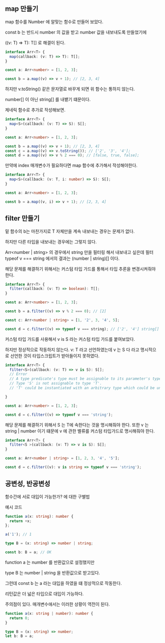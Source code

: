 ## map 만들기

map 함수를 Number 에 알맞는 함수로 만들어 보았다.

const b 는 반드시 number 의 값을 받고 number 값을 내보내도록 만들었기에

((v: T) => T): T[] 로 해결이 된다.

```typescript
interface Arr<T> {
  map(callback: (v: T) => T): T[];
}

const a: Arr<number> = [1, 2, 3];

const b = a.map((v) => v + 1); // [2, 3, 4]
```

하지만 v.toString() 같은 문자열로 바꾸게 되면 위 함수는 통하지 않는다.

number[] 이 아닌 string[] 를 내뱉기 떄문이다.

제네릭 함수로 추가로 작성해보면.

```typescript
interface Arr<T> {
  map<S>(callback: (v: T) => S): S[];
}

const a: Arr<number> = [1, 2, 3];

const b = a.map((v) => v + 1); // [2, 3, 4]
const c = a.map((v) => v.toString()); // ['2', '3', '4'];
const d = a.map((v) => v % 2 === 0); // [false, true, false];
```

만약에 index 매개변수가 필요하다면 map 함수에 추가해서 작성해야한다.

```typescript
interface Arr<T> {
  map<S>(callback: (v: T, i: number) => S): S[];
}

const a: Arr<number> = [1, 2, 3];

const b = a.map((v, i) => v + 1); // [2, 3, 4]
```

## filter 만들기

밑 함수의 b는 마찬가지로 T 자체만을 계속 내보내는 경우는 문제가 없다.

하지만 다른 타입을 내보내는 경우에는 그렇지 않다.

Arr<number | string> 의 경우에서 string 만을 필터링 해서 내보내고 싶은데
필터 typeof v === string 에서의 결과는 (number | string)[] 이다.

해당 문제를 해결하기 위해서는 커스텀 타입 가드를 통해서 타입 추론을 변경시켜줘야 한다.

```typescript
interface Arr<T> {
  filter(callback: (v: T) => boolean): T[];
}

const a: Arr<number> = [1, 2, 3];

const b = a.filter((v) => v % 2 === 0); // [2]

const c: Arr<number | string> = [1, '2', 3, '4', 5];

const d = c.filter((v) => typeof v === string); // ['2', '4'] string[] // 작동 안함
```

커스텀 타입 가드를 사용해서 v is S 라는 커스텀 타입 가드를 붙여보았다.

하지만 정상적으로 작동하지 않는다. 
v: T 라고 선언하였는데 v 는 S 다 라고 명시적으로 선언한 것이
타입스크립트가 받아들이지 못하였다.

```typescript
interface Arr<T> {
  filter<S>(callback: (v: T) => v is S): S[];
  // Error 
  // A type predicate's type must be assignable to its parameter's type.
  // Type 'S' is not assignable to type 'T'.
  // 'T' could be instantiated with an arbitrary type which could be unrelated to 'S'.

}

const a: Arr<number> = [1, 2, 3];

const d = c.filter((v) => typeof v === 'string');
```

해당 문제를 해결하기 위해서 S 는 T에 속한다는 것을 명시해줘야 한다.
또한 v 는 string | number 이기 떄문에 v 에 관한 벨류를 커스텀 타입가드로 명시해줘야 한다.

```typescript
interface Arr<T> {
  filter<S >(callback: (v: T) => v is S): S[];
}

const a: Arr<number | string> = [1, 2, 3, '4', '5'];

const d = c.filter((v): v is string => typeof v === 'string');
```

## 공변성, 반공변성

함수간에 서로 대입이 가능한가? 에 대한 구별법

예시 코드
```typescript
function a(x: string): number {
  return +x;
};

a('1'); // 1

type B = (x: string) => number | string;

const b: B = a; // OK
```

function a 는 number 를 반환값으로 설정했지만

type B 는 number | string 을 반환값으로 받고있다.

그런데 const b 는 a 라는 대입을 하였을 떄 정상적으로 작동한다.

리턴값은 더 넓은 타입으로 대입이 가능하다.

주의점이 있다. 매개변수애서는 이러한 상황이 역전이 된다.

```typescript
function a(x: string | number): number {
  return 0;
}

type B = (x: string) => number;
let b: B = a;
```
